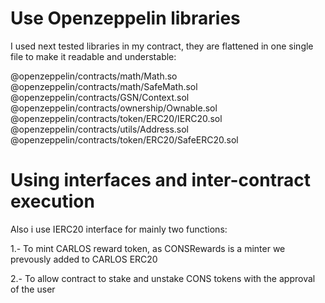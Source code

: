 
# Use Openzeppelin libraries

I used next tested libraries in my contract, they are flattened in one single file to make it readable and understable:

@openzeppelin/contracts/math/Math.so
@openzeppelin/contracts/math/SafeMath.sol
@openzeppelin/contracts/GSN/Context.sol
@openzeppelin/contracts/ownership/Ownable.sol
@openzeppelin/contracts/token/ERC20/IERC20.sol
@openzeppelin/contracts/utils/Address.sol
@openzeppelin/contracts/token/ERC20/SafeERC20.sol

# Using interfaces and inter-contract execution

Also i use IERC20 interface for mainly two functions:

1.- To mint CARLOS reward token, as CONSRewards is a minter we prevously added to CARLOS ERC20

2.- To allow contract to stake and unstake CONS tokens with the approval of the user